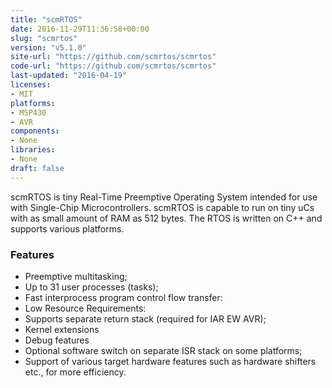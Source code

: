```yaml
---
title: "scmRTOS"
date: 2016-11-29T11:36:58+00:00
slug: "scmrtos"
version: "v5.1.0"
site-url: "https://github.com/scmrtos/scmrtos"
code-url: "https://github.com/scmrtos/scmrtos"
last-updated: "2016-04-19"
licenses: 
- MIT
platforms:
- MSP430
- AVR
components:
- None
libraries:
- None
draft: false
---
```

scmRTOS is tiny Real-Time Preemptive Operating System intended for use with Single-Chip Microcontrollers. scmRTOS is capable to run on tiny uCs with as small amount of RAM as 512 bytes. The RTOS is written on C++ and supports various platforms.

<!--more-->

### Features
- Preemptive multitasking;
- Up to 31 user processes (tasks);
- Fast interprocess program control flow transfer:
- Low Resource Requirements:
- Supports separate return stack (required for IAR EW AVR);
- Kernel extensions
- Debug features
- Optional software switch on separate ISR stack on some platforms;
- Support of various target hardware features such as hardware shifters etc., for more efficiency.


